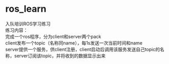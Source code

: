 # ros_learn
入队培训ROS学习练习  
练习内容：  
完成一个ros程序，分为client和server两个pack  
client发布一个topic（名称同name），每1s发送一次当前时间和name  
server提供一个服务，供client注册，client启动后调用该服务发送自己topic的名称，server订阅该topic，并将收到的数据显示出来  
